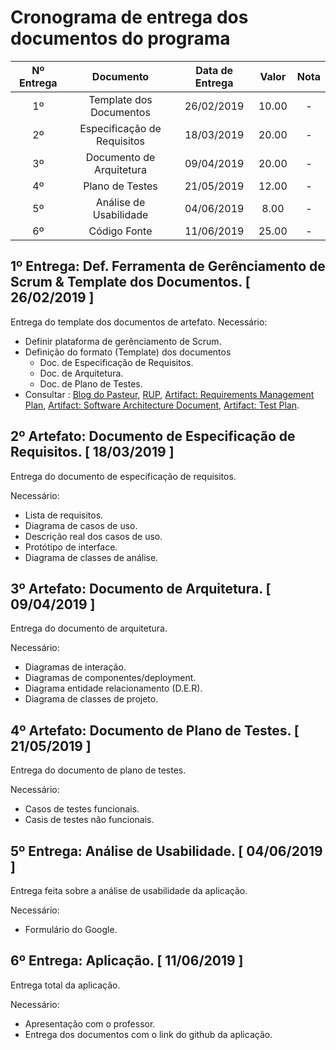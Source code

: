 # Cronograma de entrega dos documentos do programa

| Nº Entrega | Documento                   | Data de Entrega | Valor | Nota | 
|:----------:|:---------------------------:|:---------------:|:-----:|:----:|
| 1º         | Template dos Documentos     |  26/02/2019     | 10.00 | -    |
| 2º         | Especificação de Requisitos |  18/03/2019     | 20.00 | -    |
| 3º         | Documento de Arquitetura    |  09/04/2019     | 20.00 | -    |
| 4º         | Plano de Testes             |  21/05/2019     | 12.00 | -    |
| 5º         | Análise de Usabilidade      |  04/06/2019     |  8.00 | -    |
| 6º         | Código Fonte                |  11/06/2019     | 25.00 | -    |

## 1º Entrega: Def. Ferramenta de Gerênciamento de Scrum & Template dos Documentos. [ 26/02/2019 ]
  Entrega do template dos documentos de artefato.
  Necessário:
  * Definir plataforma de gerênciamento de Scrum.
  * Definição do formato (Template) dos documentos
    * Doc. de Especificação de Requisitos.
    * Doc. de Arquitetura.
    * Doc. de Plano de Testes.
  * Consultar : [Blog do Pasteur](http://pasteurjr.blogspot.com/), 
                [RUP](http://www.tesestec.com.br/pasteurjr/rup/process/ovu_proc.htm), 
                [Artifact:  Requirements Management Plan](http://www.tesestec.com.br/pasteurjr/rup/process/artifact/ar_ratgl.htm), 
                [Artifact:  Software Architecture Document](http://www.tesestec.com.br/pasteurjr/rup/process/artifact/ar_sadoc.htm), 
                [Artifact:  Test Plan](http://www.tesestec.com.br/pasteurjr/rup/process/artifact/ar_tstpl.htm).

## 2º Artefato: Documento de Especificação de Requisitos. [ 18/03/2019 ]
  Entrega do documento de especificação de requisitos.
  
  Necessário:
  * Lista de requisitos.
  * Diagrama de casos de uso. 
  * Descrição real dos casos de uso.
  * Protótipo de interface.
  * Diagrama de classes de análise.
## 3º Artefato: Documento de Arquitetura. [ 09/04/2019 ]
  Entrega do documento de arquitetura.
  
  Necessário:
  * Diagramas de interação.
  * Diagramas de componentes/deployment.
  * Diagrama entidade relacionamento (D.E.R).
  * Diagrama de classes de projeto.
  
## 4º Artefato: Documento de Plano de Testes. [ 21/05/2019 ]
  Entrega do documento de plano de testes. 
  
  Necessário: 
  * Casos de testes funcionais.
  * Casis de testes não funcionais. 

## 5º Entrega: Análise de Usabilidade. [ 04/06/2019 ]
  Entrega feita sobre a análise de usabilidade da aplicação.
  
  Necessário: 
  * Formulário do Google.
  
## 6º Entrega: Aplicação. [ 11/06/2019 ]
 Entrega total da aplicação.
 
 Necessário: 
 * Apresentação com o professor.
 * Entrega dos documentos com o link do github da aplicação. 

